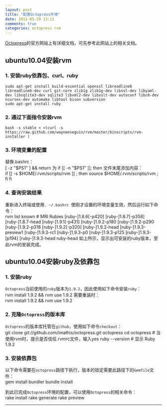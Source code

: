 ```yaml
---
layout: post
title: "配置Octopress环境"
date: 2012-05-29 13:11
comments: true
categories: octopress rvm
---
```


[Octopress](http://octopress.org)的官方网站上有详细文档，可先参考此网站上的相关文档。

## ubuntu10.04安装rvm ##

### 1. 安装ruby依靠包、curl、ruby ###
	sudo apt-get install build-essential openssl libreadline6 libreadline6-dev curl git-core zlib1g zlib1g-dev libssl-dev libyaml-dev libsqlite3-dev sqlite3 libxml2-dev libxslt-dev autoconf libc6-dev ncurses-dev automake libtool bison subversion
	sudo apt-get install ruby

### 2. 通过下面指令安装rvm ###
	bash -s stable < <(curl -s https://raw.github.com/wayneeseguin/rvm/master/binscripts/rvm-installer )

### 3. 环境变量的配置 ###
替换.bashrc：    
	[ -z "$PS1" ] && return
为   
	if [[ -n "$PS1" ]]; then
文件末尾添加内容：    
	if [[ -s $HOME/.rvm/scripts/rvm ]] ; then source $HOME/.rvm/scripts/rvm ; fi
	fi

### 4. 查询安装结果 ###
重新进入终端或使用`. ~/.bashrc `使刚才设置的环境变量生效，然后运行如下命令：    
	rvm list known
	# MRI Rubies
	[ruby-]1.8.6[-p420]
	[ruby-]1.8.7[-p358]
	[ruby-]1.8.7-head
	[ruby-]1.9.1[-p431]
	[ruby-]1.9.2-p180
	[ruby-]1.9.2-p290
	[ruby-]1.9.2-p318
	[ruby-]1.9.2[-p320]
	[ruby-]1.9.2-head
	[ruby-]1.9.3-preview1
	[ruby-]1.9.3-rc1
	[ruby-]1.9.3-p0
	[ruby-]1.9.3-p125
	[ruby-]1.9.3-[p194]
	[ruby-]1.9.3-head
	ruby-head
如上所示，显示出可安装的ruby版本，至此rvm的安装完成。

## ubuntu10.04安装ruby及依靠包 ##

### 1. 安装ruby ###
`Octopress`当前使用的`ruby`版本为`1.9.2`，因此使用如下命令安装`ruby`：    
	rvm install 1.9.2 && rvm use 1.9.2
需要重装时：   
	rvm install 1.9.2 && rvm use 1.9.2

### 2. 克隆`Octopress`的版本库 ###
`Octopress`的版本库托管在`github`，使用如下命令`checkout`：    
	git clone git://github.com/imathis/octopress.git octopress
	cd octopress    # 当使用rvm时，提示是否信任.rvmrc文件，输入yes
	ruby --version  # 显示 Ruby 1.9.2

### 3. 安装依靠包 ###
以下命令需要在`octopress`路径下执行，版本的锁定需要此路径下的`Gemfile`文件：   
	gem install bundler
	bundle install

到此已完成`Octopress`环境的配置，可以使用`Octopress`的相关命令：    
	rake install
	rake generate
	rake preview

<hr />
